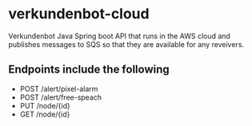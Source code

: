 # verkundenbot-cloud
Verkundenbot Java Spring boot API that runs in the AWS cloud and publishes messages to SQS so that they are available for any reveivers.

## Endpoints include the following
* POST /alert/pixel-alarm
* POST /alert/free-speach
* PUT /node/{id}
* GET /node/{id}
